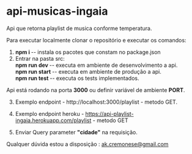 # api-musicas-ingaia
Api que retorna playlist de musica conforme temperatura.

Para executar localmente clonar o repositório e executar os comandos:

1. <b> npm i </b> -- instala os pacotes que constam no package.json <br>
2. Entrar na pasta src: <br>
<b> npm run dev </b> -- executa em ambiente de desenvolvimento a api. <br>
<b> npm run start </b> -- executa em ambiente de produção a api. <br>
<b> npm run test </b> -- executa os tests implementados.<br>

Api está rodando na porta <b>3000</b> ou definir variável de ambiente <b>PORT</b>.

3. Exemplo endpoint - http://localhost:3000/playlist - metodo GET.

4. Exemplo endpoint heroku - https://api-playlist-ingaia.herokuapp.com/playlist - metodo GET

5. Enviar Query parameter <b>"cidade"</b> na requisição.

Qualquer dúvida estou a disposição : ak.cremonese@gmail.com
